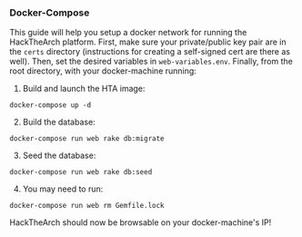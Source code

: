 ### Docker-Compose
This guide will help you setup a docker network for running the HackTheArch
platform.  First, make sure your private/public key pair are in the `certs`
directory (instructions for creating a self-signed cert are there as well).
Then, set the desired variables in `web-variables.env`.  Finally, from the root
directory, with your docker-machine running:


1. Build and launch the HTA image:
```
docker-compose up -d
```

2. Build the database:
```
docker-compose run web rake db:migrate
```

3. Seed the database:
```
docker-compose run web rake db:seed
```

4. You may need to run:
```
docker-compose run web rm Gemfile.lock
```

HackTheArch should now be browsable on your docker-machine's IP!
